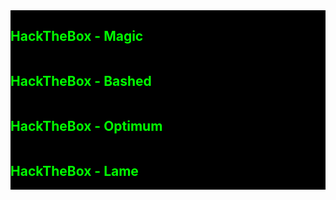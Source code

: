 <link rel="stylesheet" href="https://github.com/dennylee22/Writeups/blob/gh-pages/assets/css/style.css">
<div class="row">
  <div class="column" style="background-color:#000000; color:#00FF00">
    <h2>HackTheBox - Magic</h2>
  </div>
  <div class="column" style="background-color:#000000; color:#00FF00">
    <h2>HackTheBox - Bashed</h2>
  </div>
</div>

<div class="row">
  <div class="column" style="background-color:#000000; color:#00FF00">
    <h2>HackTheBox - Optimum</h2>
  </div>
  <div class="column" style="background-color:#000000; color:#00FF00">
    <h2>HackTheBox - Lame</h2>
  </div>
</div>

